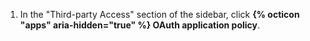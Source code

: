 1. In the "Third-party Access" section of the sidebar, click **{% octicon "apps" aria-hidden="true" %} OAuth application policy**.
